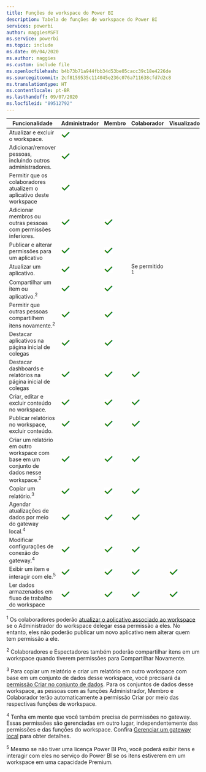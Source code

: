 ```yaml
---
title: Funções de workspace do Power BI
description: Tabela de funções de workspace do Power BI
services: powerbi
author: maggiesMSFT
ms.service: powerbi
ms.topic: include
ms.date: 09/04/2020
ms.author: maggies
ms.custom: include file
ms.openlocfilehash: b4b73b71a944fbb34d53be05cacc39c18e4226de
ms.sourcegitcommit: 2cf8159535c114045e236c076a711638cfd7d2c8
ms.translationtype: HT
ms.contentlocale: pt-BR
ms.lasthandoff: 09/07/2020
ms.locfileid: "89512792"
---
```

|Funcionalidade   | Administrador  | Membro  | Colaborador  | Visualizador |
|---|---|---|---|---|
| Atualizar e excluir o workspace.  | ![Marca de seleção Sim](media/power-bi-workspace-roles-table/green-checkmark.png) |   |   |   | 
| Adicionar/remover pessoas, incluindo outros administradores.  |  ![Marca de seleção Sim](media/power-bi-workspace-roles-table/green-checkmark.png) |   |   |   |
| Permitir que os colaboradores atualizem o aplicativo deste workspace  |  ![Marca de seleção Sim](media/power-bi-workspace-roles-table/green-checkmark.png) |   |   |   |
| Adicionar membros ou outras pessoas com permissões inferiores.  |  ![Marca de seleção Sim](media/power-bi-workspace-roles-table/green-checkmark.png) | ![Marca de seleção Sim](media/power-bi-workspace-roles-table/green-checkmark.png)  |   |   |
| Publicar e alterar permissões para um aplicativo |  ![Marca de seleção Sim](media/power-bi-workspace-roles-table/green-checkmark.png) | ![Marca de seleção Sim](media/power-bi-workspace-roles-table/green-checkmark.png)  |   |   |
| Atualizar um aplicativo. |  ![Marca de seleção Sim](media/power-bi-workspace-roles-table/green-checkmark.png) | ![Marca de seleção Sim](media/power-bi-workspace-roles-table/green-checkmark.png)  |  Se permitido <sup>1</sup>  |   |
| Compartilhar um item ou aplicativo.<sup>2</sup> |  ![Marca de seleção Sim](media/power-bi-workspace-roles-table/green-checkmark.png) | ![Marca de seleção Sim](media/power-bi-workspace-roles-table/green-checkmark.png)  |   |   |
| Permitir que outras pessoas compartilhem itens novamente.<sup>2</sup> |  ![Marca de seleção Sim](media/power-bi-workspace-roles-table/green-checkmark.png) | ![Marca de seleção Sim](media/power-bi-workspace-roles-table/green-checkmark.png)  |   |   |
| Destacar aplicativos na página inicial de colegas |  ![Marca de seleção Sim](media/power-bi-workspace-roles-table/green-checkmark.png) | ![Marca de seleção Sim](media/power-bi-workspace-roles-table/green-checkmark.png)  |   |   |
| Destacar dashboards e relatórios na página inicial de colegas |  ![Marca de seleção Sim](media/power-bi-workspace-roles-table/green-checkmark.png) | ![Marca de seleção Sim](media/power-bi-workspace-roles-table/green-checkmark.png)  | ![Marca de seleção Sim](media/power-bi-workspace-roles-table/green-checkmark.png) |   |
| Criar, editar e excluir conteúdo no workspace.  |  ![Marca de seleção Sim](media/power-bi-workspace-roles-table/green-checkmark.png) | ![Marca de seleção Sim](media/power-bi-workspace-roles-table/green-checkmark.png)  | ![Marca de seleção Sim](media/power-bi-workspace-roles-table/green-checkmark.png)  |   |
| Publicar relatórios no workspace, excluir conteúdo.  |  ![Marca de seleção Sim](media/power-bi-workspace-roles-table/green-checkmark.png) | ![Marca de seleção Sim](media/power-bi-workspace-roles-table/green-checkmark.png)  | ![Marca de seleção Sim](media/power-bi-workspace-roles-table/green-checkmark.png)  |   |
| Criar um relatório em outro workspace com base em um conjunto de dados nesse workspace.<sup>2</sup> |  ![Marca de seleção Sim](media/power-bi-workspace-roles-table/green-checkmark.png) | ![Marca de seleção Sim](media/power-bi-workspace-roles-table/green-checkmark.png)  | ![Marca de seleção Sim](media/power-bi-workspace-roles-table/green-checkmark.png)  |   |
| Copiar um relatório.<sup>3</sup> | ![Marca de seleção Sim](media/power-bi-workspace-roles-table/green-checkmark.png) | ![Marca de seleção Sim](media/power-bi-workspace-roles-table/green-checkmark.png) | ![Marca de seleção Sim](media/power-bi-workspace-roles-table/green-checkmark.png) |  |
| Agendar atualizações de dados por meio do gateway local.<sup>4</sup> | ![Marca de seleção Sim](media/power-bi-workspace-roles-table/green-checkmark.png) | ![Marca de seleção Sim](media/power-bi-workspace-roles-table/green-checkmark.png) | ![Marca de seleção Sim](media/power-bi-workspace-roles-table/green-checkmark.png) |  |
| Modificar configurações de conexão do gateway.<sup>4</sup> | ![Marca de seleção Sim](media/power-bi-workspace-roles-table/green-checkmark.png) | ![Marca de seleção Sim](media/power-bi-workspace-roles-table/green-checkmark.png) | ![Marca de seleção Sim](media/power-bi-workspace-roles-table/green-checkmark.png) |  |
| Exibir um item e interagir com ele.<sup>5</sup> |  ![Marca de seleção Sim](media/power-bi-workspace-roles-table/green-checkmark.png) | ![Marca de seleção Sim](media/power-bi-workspace-roles-table/green-checkmark.png)  | ![Marca de seleção Sim](media/power-bi-workspace-roles-table/green-checkmark.png)  | ![Marca de seleção Sim](media/power-bi-workspace-roles-table/green-checkmark.png)  |
| Ler dados armazenados em fluxo de trabalho do workspace | ![Marca de seleção Sim](media/power-bi-workspace-roles-table/green-checkmark.png) | ![Marca de seleção Sim](media/power-bi-workspace-roles-table/green-checkmark.png) | ![Marca de seleção Sim](media/power-bi-workspace-roles-table/green-checkmark.png) | ![Marca de seleção Sim](media/power-bi-workspace-roles-table/green-checkmark.png) |

<sup>1</sup> Os colaboradores poderão [atualizar o aplicativo associado ao workspace](../collaborate-share/service-create-the-new-workspaces.md#allow-contributors-to-update-the-app) se o Administrador do workspace delegar essa permissão a eles. No entanto, eles não poderão publicar um novo aplicativo nem alterar quem tem permissão a ele.

<sup>2</sup> Colaboradores e Espectadores também poderão compartilhar itens em um workspace quando tiverem permissões para Compartilhar Novamente.

<sup>3</sup> Para copiar um relatório e criar um relatório em outro workspace com base em um conjunto de dados desse workspace, você precisará da [permissão Criar no conjunto de dados](../connect-data/service-datasets-build-permissions.md). Para os conjuntos de dados desse workspace, as pessoas com as funções Administrador, Membro e Colaborador terão automaticamente a permissão Criar por meio das respectivas funções de workspace.

<sup>4</sup> Tenha em mente que você também precisa de permissões no gateway. Essas permissões são gerenciadas em outro lugar, independentemente das permissões e das funções do workspace. Confira [Gerenciar um gateway local](https://docs.microsoft.com/data-integration/gateway/service-gateway-manage) para obter detalhes.

<sup>5</sup> Mesmo se não tiver uma licença Power BI Pro, você poderá exibir itens e interagir com eles no serviço do Power BI se os itens estiverem em um workspace em uma capacidade Premium.
